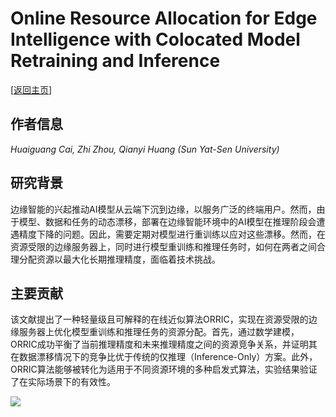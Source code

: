 # Online Resource Allocation for Edge Intelligence with Colocated Model Retraining and Inference

\[[返回主页](../../README.md)\]

## 作者信息
*Huaiguang Cai, Zhi Zhou, Qianyi Huang (Sun Yat-Sen University)*

## 研究背景
边缘智能的兴起推动AI模型从云端下沉到边缘，以服务广泛的终端用户。然而，由于模型、数据和任务的动态漂移，部署在边缘智能环境中的AI模型在推理阶段会遭遇精度下降的问题。因此，需要定期对模型进行重训练以应对这些漂移。然而，在资源受限的边缘服务器上，同时进行模型重训练和推理任务时，如何在两者之间合理分配资源以最大化长期推理精度，面临着技术挑战。

## 主要贡献
该文献提出了一种轻量级且可解释的在线近似算法ORRIC，实现在资源受限的边缘服务器上优化模型重训练和推理任务的资源分配。首先，通过数学建模，ORRIC成功平衡了当前推理精度和未来推理精度之间的资源竞争关系，并证明其在数据漂移情况下的竞争比优于传统的仅推理（Inference-Only）方案。此外，ORRIC算法能够被转化为适用于不同资源环境的多种启发式算法，实验结果验证了在实际场景下的有效性。

![](../../figs/infocom24-orric.png)